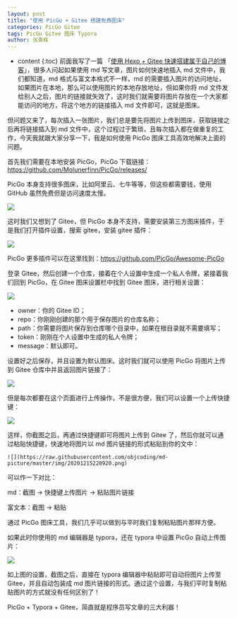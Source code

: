 ```yaml
---
layout: post
title: "使用 PicGo + Gitee 搭建免费图床"
categories: PicGo Gitee
tags: PicGo Gitee 图床 Typora
author: 张乘辉
---
```


* content
{:toc}
前面我写了一篇 「[使用 Hexo + Gitee 快速搭建属于自己的博客](https://mp.weixin.qq.com/s/2VDKw4rfm73W8xEaTuqnYQ)」，很多人问起如果使用 md 写文章，图片如何快速地插入 md 文件中，我们都知道，md 格式与富文本格式不一样，md 的需要插入图片的访问地址，如果图片在本地，那么可以使用图片的本地存放地址，但如果你将 md 文件发给别人之后，图片的链接就失效了，这时我们就需要将图片存放在一个大家都能访问的地方，将这个地方的链接插入 md 文件即可，这就是图床。

但问题又来了，每次插入一张图片，我们总是要先将图片上传到图床，获取链接之后再将链接插入到 md 文件中，这个过程过于繁琐，且每次插入都在做重复的工作，今天我就跟大家分享一下，我是如何使用 PicGo 图床工具高效地解决上面的问题。









首先我们需要在本地安装 PicGo，PicGo 下载链接：https://github.com/Molunerfinn/PicGo/releases/

PicGo 本身支持很多图床，比如阿里云、七牛等等，但这些都需要钱，使用 GitHub 虽然免费但是访问速度太慢。

![](https://raw.githubusercontent.com/objcoding/md-picture/master/img/20201215221059.png)

这时我们又想到了 Gitee，但 PicGo 本身不支持，需要安装第三方图床插件，于是我们打开插件设置，搜索 gitee，安装 gitee 插件：

![](https://raw.githubusercontent.com/objcoding/md-picture/master/img/20201215220920.png)

PicGo 更多插件可以在这里找到：https://github.com/PicGo/Awesome-PicGo

登录 Gitee，然后创建一个仓库，接着在个人设置中生成一个私人令牌，紧接着我们回到 PicGo，在 Gitee 图床设置栏中找到 Gitee 图床，进行相关设置：

![](https://raw.githubusercontent.com/objcoding/md-picture/master/img/20201215171502.png)

- owner：你的 Gitee ID；
- repo：你刚刚创建的那个用于保存图片的仓库名称；
- path：你需要将图片保存到仓库哪个目录中，如果在根目录就不需要填写；
- token：刚刚在个人设置中生成的私人令牌；
- message：默认即可。

设置好之后保存，并且设置为默认图床。这时我们就可以使用 PicGo 将图片上传到 Gitee 仓库中并且返回图片链接了：

![](https://raw.githubusercontent.com/objcoding/md-picture/master/img/20201215223720.png)

但是每次都要在这个页面进行上传操作，不是很方便，我们可以设置一个上传快捷键：

![](https://raw.githubusercontent.com/objcoding/md-picture/master/img/20201215171636.png)

这样，你截图之后，再通过快捷键即可将图片上传到 Gitee 了，然后你就可以通过粘贴快捷键，快速地将图片以 md 图片链接的形式粘贴到你的文中：

```
![](https://raw.githubusercontent.com/objcoding/md-picture/master/img/20201215220920.png)
```

可以作一下对比：

 md：截图 -> 快捷键上传图片 -> 粘贴图片链接

富文本：截图 -> 粘贴

通过 PicGo 图床工具，我们几乎可以做到与平时我们复制粘贴图片那样方便。

如果此时你使用的 md 编辑器是 typora，还在 typora 中设置 PicGo 自动上传图片：

![](https://raw.githubusercontent.com/objcoding/md-picture/master/img/image-20201215233937471.png)

如上图的设置，截图之后，直接在 typora 编辑器中粘贴即可自动将图片上传至 Gitee，并且自动包装成 md 图片链接的形式。通过这个设置，与我们平时复制粘贴图片的方式就没有任何区别了！

PicGo + Typora + Gitee，简直就是程序员写文章的三大利器！

